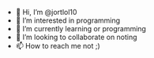- 👋 Hi, I’m @jortlol10
- 👀 I’m interested in programming
- 🌱 I’m currently learning or programming
- 💞️ I’m looking to collaborate on noting
- 📫 How to reach me not ;)

